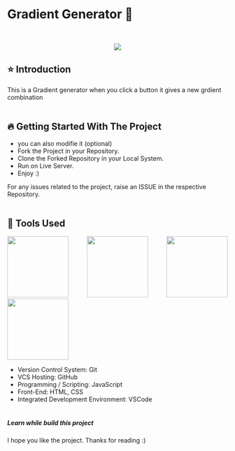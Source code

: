 # Gradient Generator 🚀

<br/>
<p align="center">
<img src="play.gif">
</p>


## ⭐ Introduction

This is a Gradient generator when you click a button it gives a new grdient combination
<br/>
<br/>

## 🔥 Getting Started With The Project

-  you can also modifie it (optional)
-  Fork the Project in your Repository.
-  Clone the Forked Repository in your Local System.
-  Run on Live Server.
-  Enjoy :)

For any issues related to the project, raise an ISSUE in the respective Repository.
<br/>
<br/>

## 🔨 Tools Used

<p align="justify">
<img height="140" width="140" src="https://www.w3.org/html/logo/downloads/HTML5_Logo_256.png">
<img height="140" width="140" src="https://logodix.com/logo/470309.png">
<img height="140" width="140" src="https://upload.wikimedia.org/wikipedia/commons/6/6a/JavaScript-logo.png">
<img height="140" width="140" src="https://code.visualstudio.com/assets/apple-touch-icon.png">
</p>

-  Version Control System: Git
-  VCS Hosting: GitHub
-  Programming / Scripting: JavaScript
-  Front-End: HTML, CSS
-  Integrated Development Environment: VSCode
   <br/>
   <br/>


<h5> Learn while build this project </h5>

I hope you like the project. Thanks for reading :)
